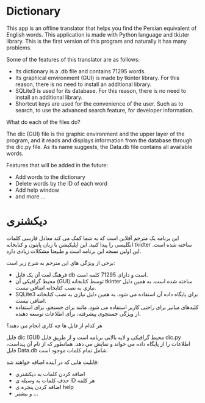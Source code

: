 # Dictionary
This app is an offline translator that helps you find the Persian equivalent of English words. This application is made with Python language and tkiدter library. This is the first version of this program and naturally it has many problems.



Some of the features of this translator are as follows:
* Its dictionary is a .db file and contains 71295 words.
* Its graphical environment (GUI) is made by tkinter library. For this reason, there is no need to install an additional library.
* SQLite3 is used for its database. For this reason, there is no need to install an additional library.
* Shortcut keys are used for the convenience of the user. Such as <Enter Button> to search, <Alt-a> to use the advanced search feature, <F1> for developer information.


What do each of the files do?

The dic (GUI) file is the graphic environment and the upper layer of the program, and it reads and displays information from the database through the dic.py file.
As its name suggests, the Data.db file contains all available words.

Features that will be added in the future:
* Add words to the dictionary
* Delete words by the ID of each word
* Add help window
* and more ...


# دیکشنری
این برنامه یک مترجم آفلاین است که به شما کمک می کند معادل فارسی کلمات انگلیسی را پیدا کنید. این اپلیکیشن با زبان پایتون و کتابخانه tkidter ساخته شده است. این اولین نسخه این برنامه است و طبیعتا مشکلات زیادی دارد.




برخی از ویژگی های این مترجم به شرح زیر است:
* فرهنگ لغت آن یک فایل db است و دارای 71295 کلمه است.
* محیط گرافیکی آن (GUI) توسط کتابخانه tkinter ساخته شده است. به همین دلیل نیازی به نصب کتابخانه اضافی نیست.
* SQLite3 برای پایگاه داده آن استفاده می شود. به همین دلیل نیازی به نصب کتابخانه اضافی نیست.
* کلیدهای میانبر برای راحتی کاربر استفاده می شود. مانند <Enter Button> برای جستجو، <Alt-a> برای استفاده از ویژگی جستجوی پیشرفته، <F1> برای اطلاعات توسعه دهنده.


هر کدام از فایل ها چه کاری انجام می دهند؟

فایل dic (GUI) محیط گرافیکی و لایه بالایی برنامه است و از طریق فایل dic.py اطلاعات را از پایگاه داده می خواند و نمایش می دهد.
همانطور که از نام آن پیداست، فایل Data.db شامل تمام کلمات موجود است.

قابلیت هایی که در آینده اضافه خواهند شد:
* اضافه کردن کلمات به دیکشنری
* حذف کلمات به وسیله ی ID هر کلمه
* اضافه کردن پنجره ی help
* و بیشتر ...
